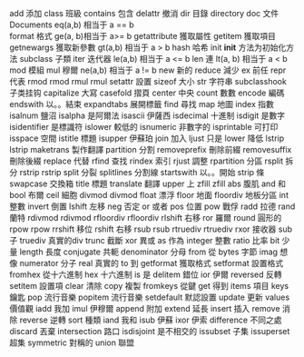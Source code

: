 add	添加
class	班級
contains	包含
delattr	撤消
dir 目錄    directory
doc 文件    Documents
eq(a,b) 相当于 a == b    
format	格式
ge(a, b)相当于 a>= b
getattribute	獲取屬性
getitem	獲取項目
getnewargs	獲取新參數
gt(a,b) 相当于 a > b
hash	哈希
init	__init__ 方法为初始化方法
subclass	子類
iter	迭代器
le(a,b) 相当于 a <= b
len	連
lt(a, b) 相当于 a < b
mod	模組
mul	穆爾
ne(a,b) 相当于 a != b
new	新的
reduce	減少
ex	前任
repr	代表
rmod	rmod
rmul	rmul
setattr	設置
sizeof	大小
str	字符串
subclasshook	子类挂钩
capitalize	大寫
casefold	摺頁
center	中央
count	數數
encode	編碼
endswith	以。。結束
expandtabs	展開標籤
find	尋找
map	地圖
index	指數
isalnum	鹽沼
isalpha	是阿爾法
isascii	伊薩西
isdecimal	十進制
isdigit	是數字
isidentifier	是標識符
islower	較低的
isnumeric	非數字的
isprintable	可打印
isspace	空間
istitle	標題
isupper	伊蘇珀
join	加入
ljust	只是
lower	降低
lstrip	lstrip
maketrans	製作翻譯
partition	分割
removeprefix	刪除前綴
removesuffix	刪除後綴
replace	代替
rfind	查找
rindex	索引
rjust	調整
rpartition	分區
rsplit	拆分
rstrip	rstrip
split	分裂
splitlines	分割線
startswith	以。。開始
strip	條
swapcase	交換箱
title	標題
translate	翻譯
upper	上
zfill	zfill
abs	腹肌
and	和
bool	布爾
ceil	細胞
divmod	divmod
float	漂浮
floor	地面
floordiv	地板分區
int	整數
invert	倒置
lshift	左移
neg	否定
or	或者
pos	位置
pow	戰俘
radd	拉德
rand	蘭特
rdivmod	rdivmod
rfloordiv	rfloordiv
rlshift	右移
ror	羅爾
round	圓形的
rpow	rpow
rrshift	移位
rshift	右移
rsub	rsub
rtruediv	rtruediv
rxor	接收器
sub	子
truediv	真實的div
trunc	截斷
xor	異或
as	作為
integer	整數
ratio	比率
bit	少量
length	長度
conjugate	共軛
denominator	分母
from	從
bytes	字節
imag	想像
numerator	分子
real	真實的
to	到
getformat	獲取格式
setformat	設置格式
fromhex	從十六進制
hex	十六進制
is	是
delitem	錯位
ior	伊爾
reversed	反轉
setitem	設置項
clear	清除
copy	複製
fromkeys	從鍵
get	得到
items	項目
keys	鑰匙
pop	流行音樂
popitem	流行音樂
setdefault	默認設置
update	更新
values	價值觀
iadd	我加
imul	伊穆爾
append	附加
extend	延長
insert	插入
remove	消除
reverse	逆轉
sort	種類
iand	我和
isub	伊蘇
ixor	伊索
difference	不同之處
discard	丟棄
intersection	路口
isdisjoint	是不相交的
issubset	子集
issuperset	超集
symmetric	對稱的
union	聯盟
